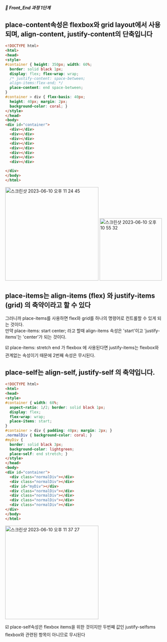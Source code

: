 ##### 🍑  Front_End 과정 1단계 


## place-content속성은 flexbox와 grid layout에서 사용되며, align-content, justify-content의 단축입니다 

```html
<!DOCTYPE html>
<html>
<head>
<style>
#container { height: 350px; width: 60%;
  border: solid black 1px;
  display: flex; flex-wrap: wrap;
  /* justify-content: space-between;
  align-items:flex-end; */
  place-content: end space-between;
}
#container > div { flex-basis: 40px;
  height: 40px; margin: 2px;
  background-color: coral; }
</style>
</head>
<body>
<div id="container">
  <div></div>
  <div></div>
  <div></div>
  <div></div>
  <div></div>
  <div></div>
  <div></div>
  <div></div>

</div>
</body>
</html>
```     
<img width="300" alt="스크린샷 2023-06-10 오후 11 24 45" src="https://github.com/PhoebeYoon/HTML/assets/48478079/6f87dfbf-4a92-467b-a38c-f63aac8f1392">

<img width="200" alt="스크린샷 2023-06-10 오후 10 55 32" src="https://github.com/PhoebeYoon/HTML/assets/48478079/8cca8507-eec7-4686-8b4c-36fa55f37377">

## place-items는 align-items (flex) 와 justify-items (grid) 의 축약이라고 할 수 있다   
그러니까 place-items를 사용하면 flex와 grid를 하나의 명령어로 컨트롤할 수 있게 되는 것이다.   
만약 place-items: start center; 라고 할때 align-items 속성은 'start'이고 'justify-items'는 'center'가 되는 것이다.    

☑️ place-items: stretch end 가 flexbox 에 사용된다면 justify-items는 flexbox와 관계없는 속성이기 때문에 2번째 속성은 무시된다.

## place-self는 align-self, justify-self 의 축약입니다.  

```html
<!DOCTYPE html>
<html>
<head>
<style>
#container { width: 60%;
  aspect-ratio: 1/2; border: solid black 1px;
  display: flex;
  flex-wrap: wrap;
  place-items: start; 
}
#container > div { padding: 40px; margin: 2px; }
.normalDiv { background-color: coral; }
#myDiv {
  border: solid black 3px;
  background-color: lightgreen;
  place-self: end stretch; }
</style>
</head>
<body>
<div id="container">
  <div class="normalDiv"></div>
  <div class="normalDiv"></div>
  <div id="myDiv"></div>
  <div class="normalDiv"></div>
  <div class="normalDiv"></div>
  <div class="normalDiv"></div>
  <div class="normalDiv"></div>
</div>
</body>
</html>
```     
<img width="300" alt="스크린샷 2023-06-10 오후 11 37 27" src="https://github.com/PhoebeYoon/HTML/assets/48478079/ad4c5397-c36a-4985-9361-c2a38ca23adb">

☑️ place-self속성은 flexbox items을 위한 것이지만 두번째 값인 justify-selfsms flexbox와 관련된 항목이 아니므로 무시된다






